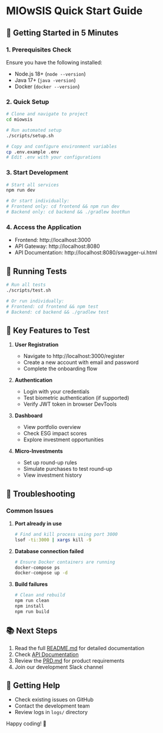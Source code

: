 # MIOwSIS Quick Start Guide

## 🚀 Getting Started in 5 Minutes

### 1. Prerequisites Check
Ensure you have the following installed:
- Node.js 18+ (`node --version`)
- Java 17+ (`java -version`)
- Docker (`docker --version`)

### 2. Quick Setup
```bash
# Clone and navigate to project
cd miowsis

# Run automated setup
./scripts/setup.sh

# Copy and configure environment variables
cp .env.example .env
# Edit .env with your configurations
```

### 3. Start Development
```bash
# Start all services
npm run dev

# Or start individually:
# Frontend only: cd frontend && npm run dev
# Backend only: cd backend && ./gradlew bootRun
```

### 4. Access the Application
- Frontend: http://localhost:3000
- API Gateway: http://localhost:8080
- API Documentation: http://localhost:8080/swagger-ui.html

## 🧪 Running Tests

```bash
# Run all tests
./scripts/test.sh

# Or run individually:
# Frontend: cd frontend && npm test
# Backend: cd backend && ./gradlew test
```

## 📱 Key Features to Test

1. **User Registration**
   - Navigate to http://localhost:3000/register
   - Create a new account with email and password
   - Complete the onboarding flow

2. **Authentication**
   - Login with your credentials
   - Test biometric authentication (if supported)
   - Verify JWT token in browser DevTools

3. **Dashboard**
   - View portfolio overview
   - Check ESG impact scores
   - Explore investment opportunities

4. **Micro-Investments**
   - Set up round-up rules
   - Simulate purchases to test round-up
   - View investment history

## 🐛 Troubleshooting

### Common Issues

1. **Port already in use**
   ```bash
   # Find and kill process using port 3000
   lsof -ti:3000 | xargs kill -9
   ```

2. **Database connection failed**
   ```bash
   # Ensure Docker containers are running
   docker-compose ps
   docker-compose up -d
   ```

3. **Build failures**
   ```bash
   # Clean and rebuild
   npm run clean
   npm install
   npm run build
   ```

## 📚 Next Steps

1. Read the full [README.md](README.md) for detailed documentation
2. Check [API Documentation](http://localhost:8080/swagger-ui.html)
3. Review the [PRD.md](../PRD.md) for product requirements
4. Join our development Slack channel

## 🤝 Getting Help

- Check existing issues on GitHub
- Contact the development team
- Review logs in `logs/` directory

Happy coding! 🎉